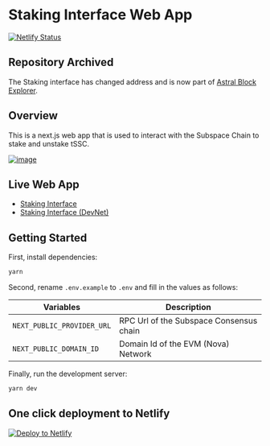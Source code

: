 # Staking Interface Web App

[![Netlify Status](https://api.netlify.com/api/v1/badges/607da4e9-0ed7-40a7-b1c6-b105e4280cd1/deploy-status)](https://app.netlify.com/sites/stakinginterface/deploys)

## Repository Archived

The Staking interface has changed address and is now part of [Astral Block Explorer](https://github.com/subspace/astral).

## Overview

This is a next.js web app that is used to interact with the Subspace Chain to stake and unstake tSSC.

[![image](https://github.com/subspace/staking-interface/assets/82244926/cb220873-67b2-41c9-8df1-b90b53b470dc)](https://staking.subspace.tools/)


## Live Web App

- [Staking Interface](https://staking.subspace.tools/)
- [Staking Interface (DevNet)](https://devnet-staking-interface.netlify.app/)

## Getting Started

First, install dependencies:

```bash
yarn
```

Second, rename `.env.example` to `.env` and fill in the values as follows:

| Variables                  | Description                             |
| -------------------------- | --------------------------------------- |
| `NEXT_PUBLIC_PROVIDER_URL` | RPC Url of the Subspace Consensus chain |
| `NEXT_PUBLIC_DOMAIN_ID`    | Domain Id of the EVM (Nova) Network     |

Finally, run the development server:

```bash
yarn dev
```

## One click deployment to Netlify

[![Deploy to Netlify](https://www.netlify.com/img/deploy/button.svg)](https://app.netlify.com/start/deploy?repository=https://github.com/subspace/staking-interface/)
